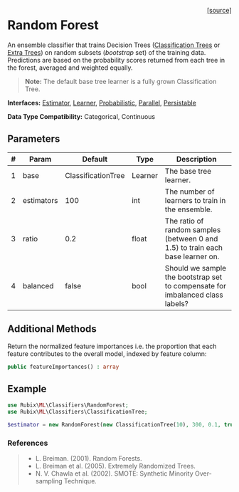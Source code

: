 <span style="float:right;"><a href="https://github.com/RubixML/RubixML/blob/master/src/Classifiers/RandomForest.php">[source]</a></span>

# Random Forest
An ensemble classifier that trains Decision Trees ([Classification Trees](classification-tree.md) or [Extra Trees](extra-tree-classifier.md)) on random subsets (*bootstrap* set) of the training data. Predictions are based on the probability scores returned from each tree in the forest, averaged and weighted equally.

> **Note:** The default base tree learner is a fully grown Classification Tree.

**Interfaces:** [Estimator](../estimator.md), [Learner](../learner.md), [Probabilistic](../probabilistic.md), [Parallel](../parallel.md), [Persistable](../persistable.md)

**Data Type Compatibility:** Categorical, Continuous

## Parameters
| # | Param | Default | Type | Description |
|---|---|---|---|---|
| 1 | base | ClassificationTree | Learner | The base tree learner. |
| 2 | estimators | 100 | int | The number of learners to train in the ensemble. |
| 3 | ratio | 0.2 | float | The ratio of random samples (between 0 and 1.5) to train each base learner on. |
| 4 | balanced | false | bool | Should we sample the bootstrap set to compensate for imbalanced class labels? |

## Additional Methods
Return the normalized feature importances i.e. the proportion that each feature contributes to the overall model, indexed by feature column:
```php
public featureImportances() : array
```

## Example
```php
use Rubix\ML\Classifiers\RandomForest;
use Rubix\ML\Classifiers\ClassificationTree;

$estimator = new RandomForest(new ClassificationTree(10), 300, 0.1, true);
```

### References
>- L. Breiman. (2001). Random Forests.
>- L. Breiman et al. (2005). Extremely Randomized Trees.
>- N. V. Chawla et al. (2002). SMOTE: Synthetic Minority Over-sampling Technique.